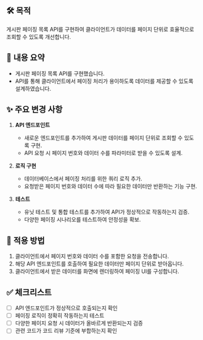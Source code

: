 ## 🛠️ 목적
게시판 페이징 목록 API를 구현하여 클라이언트가 데이터를 페이지 단위로 효율적으로 조회할 수 있도록 개선합니다.

## 📄 내용 요약
- 게시판 페이징 목록 API를 구현했습니다.
- API를 통해 클라이언트에서 페이징 처리가 용이하도록 데이터를 제공할 수 있도록 설계하였습니다.

## ✨ 주요 변경 사항
1. **API 엔드포인트**  
   - 새로운 엔드포인트를 추가하여 게시판 데이터를 페이지 단위로 조회할 수 있도록 구현.
   - API 요청 시 페이지 번호와 데이터 수를 파라미터로 받을 수 있도록 설계.
   
2. **로직 구현**  
   - 데이터베이스에서 페이징 처리를 위한 쿼리 로직 추가.
   - 요청받은 페이지 번호와 데이터 수에 따라 필요한 데이터만 반환하는 기능 구현.

3. **테스트**  
   - 유닛 테스트 및 통합 테스트를 추가하여 API가 정상적으로 작동하는지 검증.
   - 다양한 페이징 시나리오를 테스트하여 안정성을 확보.

## 🚀 적용 방법
1. 클라이언트에서 페이지 번호와 데이터 수를 포함한 요청을 전송합니다.
2. 해당 API 엔드포인트를 호출하여 필요한 데이터만 페이지 단위로 받아옵니다.
3. 클라이언트에서 받은 데이터를 화면에 렌더링하여 페이징 UI를 구성합니다.

## ✅ 체크리스트
- [ ] API 엔드포인트가 정상적으로 호출되는지 확인
- [ ] 페이징 로직이 정확히 작동하는지 테스트
- [ ] 다양한 페이지 요청 시 데이터가 올바르게 반환되는지 검증
- [ ] 관련 코드가 코드 리뷰 기준에 부합하는지 확인
